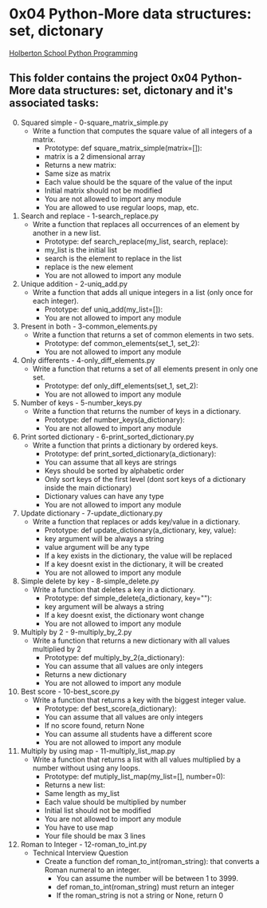 # 0x04 Python-More data structures: set, dictonary

[Holberton School Python Programming](https://github.com/Jilroge7/holbertonschool-higher_level_programming.git)

## This folder contains the project 0x04 Python-More data structures: set, dictonary and it's associated tasks:
0. Squared simple - 0-square_matrix_simple.py
	* Write a function that computes the square value of all integers of a matrix.
		* Prototype: def square_matrix_simple(matrix=[]):
		* matrix is a 2 dimensional array
		* Returns a new matrix:
		* Same size as matrix
		* Each value should be the square of the value of the input
		* Initial matrix should not be modified
		* You are not allowed to import any module
		* You are allowed to use regular loops, map, etc.
1. Search and replace - 1-search_replace.py
	* Write a function that replaces all occurrences of an element by another in a new list.
		* Prototype: def search_replace(my_list, search, replace):
		* my_list is the initial list
		* search is the element to replace in the list
		* replace is the new element
		* You are not allowed to import any module
2.  Unique addition - 2-uniq_add.py
	* Write a function that adds all unique integers in a list (only once for each integer).
		* Prototype: def uniq_add(my_list=[]):
		* You are not allowed to import any module
3. Present in both - 3-common_elements.py
	* Write a function that returns a set of common elements in two sets.
		* Prototype: def common_elements(set_1, set_2):
		* You are not allowed to import any module
4. Only differents - 4-only_diff_elements.py
	* Write a function that returns a set of all elements present in only one set.
		* Prototype: def only_diff_elements(set_1, set_2):
		* You are not allowed to import any module
5. Number of keys - 5-number_keys.py
	* Write a function that returns the number of keys in a dictionary.
		* Prototype: def number_keys(a_dictionary):
		* You are not allowed to import any module
6. Print sorted dictionary - 6-print_sorted_dictionary.py
	* Write a function that prints a dictionary by ordered keys.
		* Prototype: def print_sorted_dictionary(a_dictionary):
		* You can assume that all keys are strings
		* Keys should be sorted by alphabetic order
		* Only sort keys of the first level (dont sort keys of a dictionary inside the main dictionary)
		* Dictionary values can have any type
		* You are not allowed to import any module
7. Update dictionary - 7-update_dictionary.py
	* Write a function that replaces or adds key/value in a dictionary.
		* Prototype: def update_dictionary(a_dictionary, key, value):
		* key argument will be always a string
		* value argument will be any type
		* If a key exists in the dictionary, the value will be replaced
		* If a key doesnt exist in the dictionary, it will be created
		* You are not allowed to import any module
8. Simple delete by key - 8-simple_delete.py
	* Write a function that deletes a key in a dictionary.
		* Prototype: def simple_delete(a_dictionary, key=""):
		* key argument will be always a string
		* If a key doesnt exist, the dictionary wont change
		* You are not allowed to import any module
9. Multiply by 2 - 9-multiply_by_2.py
	* Write a function that returns a new dictionary with all values multiplied by 2
		* Prototype: def multiply_by_2(a_dictionary):
		* You can assume that all values are only integers
		* Returns a new dictionary
		* You are not allowed to import any module
10. Best score - 10-best_score.py
	* Write a function that returns a key with the biggest integer value.
		* Prototype: def best_score(a_dictionary):
		* You can assume that all values are only integers
		* If no score found, return None
		* You can assume all students have a different score
		* You are not allowed to import any module
11. Multiply by using map - 11-multiply_list_map.py
	* Write a function that returns a list with all values multiplied by a number without using any loops.
		* Prototype: def mutiply_list_map(my_list=[], number=0):
		* Returns a new list:
		* Same length as my_list
		* Each value should be multiplied by number
		* Initial list should not be modified
		* You are not allowed to import any module
		* You have to use map
		* Your file should be max 3 lines
12. Roman to Integer - 12-roman_to_int.py
	* Technical Interview Question
		* Create a function def roman_to_int(roman_string): that converts a Roman numeral to an integer.
			* You can assume the number will be between 1 to 3999.
			* def roman_to_int(roman_string) must return an integer
			* If the roman_string is not a string or None, return 0
